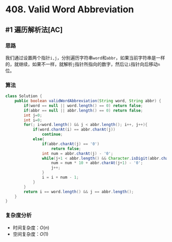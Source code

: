 # 408. Valid Word Abbreviation

## #1 遍历解析法[AC]

### 思路

我们通过设置两个指针`i,j`，分别遍历字符串`word`和`abbr`，如果当前字符串是一样的，就继续，如果不一样，就解析`j`指针所指向的数字，然后让`i`指针向后移动`n`位。

### 算法

```java
class Solution {
    public boolean validWordAbbreviation(String word, String abbr) {
        if(word == null || word.length() == 0) return false;
        if(abbr == null || abbr.length() == 0) return false;
        int j=0;
        int i=0;
        for(; i<word.length() && j < abbr.length(); i++, j++){
            if(word.charAt(i) == abbr.charAt(j))
                continue;
            else{
                if(abbr.charAt(j) == '0')
                    return false;
                int num = abbr.charAt(j) - '0';
                while(j+1 < abbr.length() && Character.isDigit(abbr.charAt(j+1))){
                    num = num * 10 + abbr.charAt(j+1) - '0';
                    j++;
                }
                i = i + num - 1;
            }
        }
        return i == word.length() && j == abbr.length();
    }
}
```

### 复杂度分析

- 时间复杂度：$O(n)$
- 空间复杂度：$O(1)$